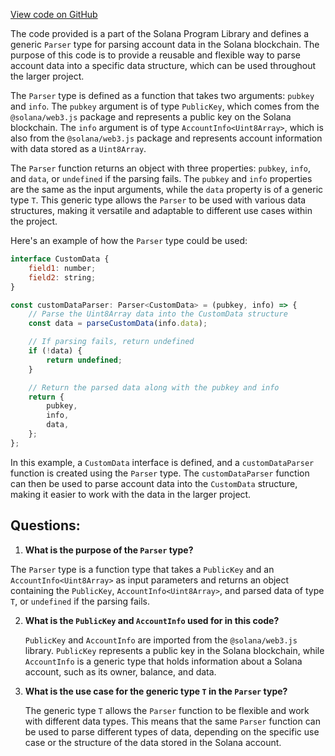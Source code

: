 [View code on GitHub](https://github.com/solana-labs/solana-program-library/token-lending/js/src/util/layout.ts)

The code provided is a part of the Solana Program Library and defines a generic `Parser` type for parsing account data in the Solana blockchain. The purpose of this code is to provide a reusable and flexible way to parse account data into a specific data structure, which can be used throughout the larger project.

The `Parser` type is defined as a function that takes two arguments: `pubkey` and `info`. The `pubkey` argument is of type `PublicKey`, which comes from the `@solana/web3.js` package and represents a public key on the Solana blockchain. The `info` argument is of type `AccountInfo<Uint8Array>`, which is also from the `@solana/web3.js` package and represents account information with data stored as a `Uint8Array`.

The `Parser` function returns an object with three properties: `pubkey`, `info`, and `data`, or `undefined` if the parsing fails. The `pubkey` and `info` properties are the same as the input arguments, while the `data` property is of a generic type `T`. This generic type allows the `Parser` to be used with various data structures, making it versatile and adaptable to different use cases within the project.

Here's an example of how the `Parser` type could be used:

```javascript
interface CustomData {
    field1: number;
    field2: string;
}

const customDataParser: Parser<CustomData> = (pubkey, info) => {
    // Parse the Uint8Array data into the CustomData structure
    const data = parseCustomData(info.data);

    // If parsing fails, return undefined
    if (!data) {
        return undefined;
    }

    // Return the parsed data along with the pubkey and info
    return {
        pubkey,
        info,
        data,
    };
};
```

In this example, a `CustomData` interface is defined, and a `customDataParser` function is created using the `Parser` type. The `customDataParser` function can then be used to parse account data into the `CustomData` structure, making it easier to work with the data in the larger project.
## Questions: 
 1. **What is the purpose of the `Parser` type?**

   The `Parser` type is a function type that takes a `PublicKey` and an `AccountInfo<Uint8Array>` as input parameters and returns an object containing the `PublicKey`, `AccountInfo<Uint8Array>`, and parsed data of type `T`, or `undefined` if the parsing fails.

2. **What is the `PublicKey` and `AccountInfo` used for in this code?**

   `PublicKey` and `AccountInfo` are imported from the `@solana/web3.js` library. `PublicKey` represents a public key in the Solana blockchain, while `AccountInfo` is a generic type that holds information about a Solana account, such as its owner, balance, and data.

3. **What is the use case for the generic type `T` in the `Parser` type?**

   The generic type `T` allows the `Parser` function to be flexible and work with different data types. This means that the same `Parser` function can be used to parse different types of data, depending on the specific use case or the structure of the data stored in the Solana account.